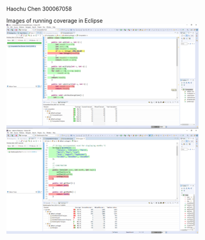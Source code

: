 Haochu Chen
300067058

Images of running coverage in Eclipse
![comp](img/comp.png)
![date](img/date.png)

